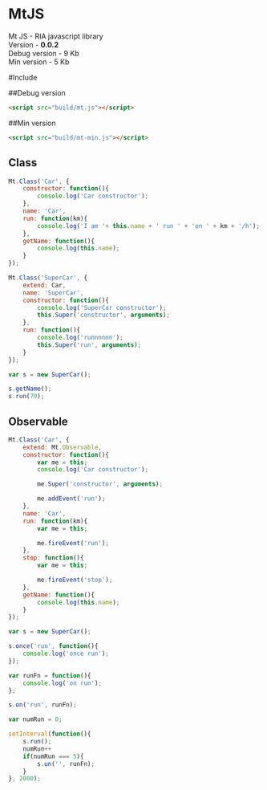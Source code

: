 MtJS
====

Mt JS - RIA javascript library  
Version - **0.0.2**  
Debug version - 9 Kb  
Min version - 5 Kb

#Include

##Debug version
``` html
<script src="build/mt.js"></script>
```
##Min version
``` html
<script src="build/mt-min.js"></script>
```


Class
------------------

```javascript
Mt.Class('Car', {
	constructor: function(){
		console.log('Car constructor');
	},
	name: 'Car',
	run: function(km){
		console.log('I am '+ this.name + ' run ' + 'on ' + km + '/h');
	},
	getName: function(){
		console.log(this.name);
	}
});

Mt.Class('SuperCar', {
	extend: Car,
	name: 'SuperCar',
	constructor: function(){
		console.log('SuperCar constructor');
		this.Super('constructor', arguments);
	},
	run: function(){
		console.log('runnnnnn');
		this.Super('run', arguments);
	}
});

var s = new SuperCar();

s.getName();
s.run(70);
```

Observable
-------------------
```javascript
Mt.Class('Car', {
	extend: Mt.Observable,
	constructor: function(){
		var me = this;
		console.log('Car constructor');

		me.Super('constructor', arguments);

		me.addEvent('run');
	},
	name: 'Car',
	run: function(km){
		var me = this;

		me.fireEvent('run');
	},
	stop: function(){
		var me = this;

		me.fireEvent('stop');
	},
	getName: function(){
		console.log(this.name);
	}
});

var s = new SuperCar();

s.once('run', function(){
	console.log('once run');
});

var runFn = function(){
	console.log('on run');
};

s.on('run', runFn);

var numRun = 0;

setInterval(function(){
	s.run();
	numRun++
	if(numRun === 5){
		s.un('', runFn);
	}
}, 2000);
```